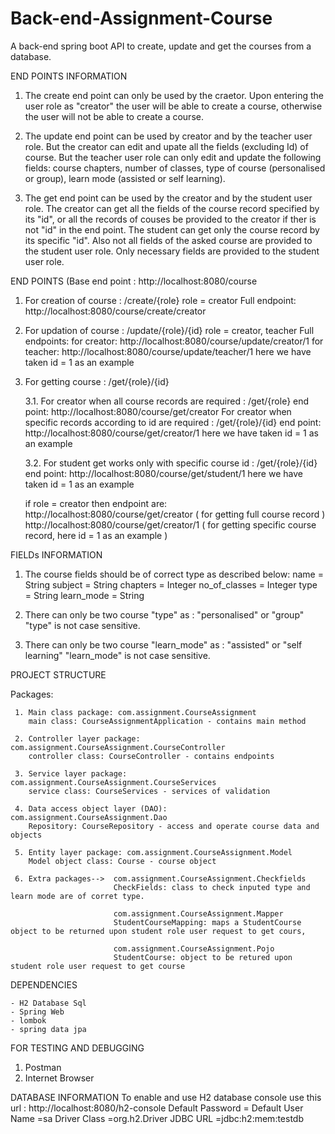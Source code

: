 # Back-end-Assignment-Course
A back-end spring boot API to create, update and get the courses from a database.


END POINTS INFORMATION

   1. The create end point can only be used by the craetor. Upon entering the user role as "creator" the user will be able to create a course, otherwise the user will not be able to create a course.

   2. The update end point can be used by creator and by the teacher user role. But the creator can edit and upate all the fields (excluding Id) of course.
      But the teacher user role can only edit and update the following fields: course chapters, number of classes, type of course (personalised or group), learn mode (assisted or self learning).

   3. The get end point can be used by the creator and by the student user role.
       The creator can get all the fields of the course record specified by its "id", or all the records of couses be provided to the creator if ther is not "id" in the end point.
       The student can get only the course record by its specific "id". Also not all fields of the asked course are provided to the student user role. Only necessary fields are provided to the student user role.
                
       

END POINTS  (Base end point : http://localhost:8080/course

   1. For creation of course : /create/{role}
       role = creator
       Full endpoint:                                                          http://localhost:8080/course/create/creator

   2. For updation of course : /update/{role}/{id}
        role = creator, teacher
        Full endpoints: for creator:                                           http://localhost:8080/course/update/creator/1
                        for teacher:                                           http://localhost:8080/course/update/teacher/1
         here we have taken id = 1 as an example
    
   3. For getting course : /get/{role}/{id}
   
      3.1. For creator when all course records are required : /get/{role}
                      end point:                                               http://localhost:8080/course/get/creator
           For creator when specific records according to id are required : /get/{role}/{id}
                      end point:                                               http://localhost:8080/course/get/creator/1
            here we have taken id = 1 as an example
   
      3.2.  For student get works only with specific course id : /get/{role}/{id}
                      end point:                                               http://localhost:8080/course/get/student/1
             here we have taken id = 1 as an example

   
        if role = creator then endpoint are:                                   http://localhost:8080/course/get/creator               ( for getting full course record )
                                                                               http://localhost:8080/course/get/creator/1             ( for getting specific course record, here id = 1 as an example )
     


FIELDs INFORMATION

   1. The course fields should be of correct type as described below:
        name = String
        subject = String
        chapters = Integer
        no_of_classes = Integer
        type = String
        learn_mode = String

  2. There can only be two course "type" as : "personalised" or "group"
       "type" is not case sensitive.
  
  3. There can only be two course "learn_mode" as : "assisted" or "self learning"
       "learn_mode" is not case sensitive.


PROJECT STRUCTURE

 Packages: 

     1. Main class package: com.assignment.CourseAssignment
        main class: CourseAssignmentApplication - contains main method

     2. Controller layer package: com.assignment.CourseAssignment.CourseController
        controller class: CourseController - contains endpoints 

     3. Service layer package: com.assignment.CourseAssignment.CourseServices
        service class: CourseServices - services of validation

     4. Data access object layer (DAO): com.assignment.CourseAssignment.Dao
        Repository: CourseRepository - access and operate course data and objects

     5. Entity layer package: com.assignment.CourseAssignment.Model
        Model object class: Course - course object
        
     6. Extra packages-->  com.assignment.CourseAssignment.Checkfields
                           CheckFields: class to check inputed type and learn mode are of corret type.

                           com.assignment.CourseAssignment.Mapper
                           StudentCourseMapping: maps a StudentCourse object to be returned upon student role user request to get cours,

                           com.assignment.CourseAssignment.Pojo
                           StudentCourse: object to be retured upon student role user request to get course
        


DEPENDENCIES

    - H2 Database Sql
    - Spring Web
    - lombok
    - spring data jpa

FOR TESTING AND DEBUGGING

   1. Postman
   2. Internet Browser


DATABASE INFORMATION
    To enable and use H2 database console use this url :        http://localhost:8080/h2-console
    Default Password =
    Default User Name =sa
    Driver Class =org.h2.Driver
    JDBC URL =jdbc:h2:mem:testdb
